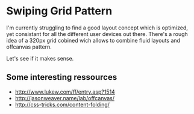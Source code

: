 Swiping Grid Pattern
====================

I'm currently struggling to find a good layout concept which is optimized, 
yet consistant for all the different user devices out there. There's a rough 
idea of a 320px grid cobined wich allows to combine fluid layouts and offcanvas 
pattern.

Let's see if it makes sense.

Some interesting ressources
---------------------------
* http://www.lukew.com/ff/entry.asp?1514
* http://jasonweaver.name/lab/offcanvas/
* http://css-tricks.com/content-folding/

